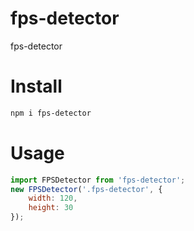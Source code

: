 # fps-detector
fps-detector

# Install
```sh
npm i fps-detector
```

# Usage
```js
import FPSDetector from 'fps-detector';
new FPSDetector('.fps-detector', {
    width: 120,
    height: 30
});
```
